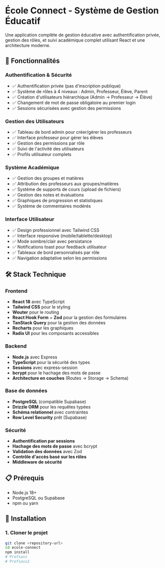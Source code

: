 # École Connect - Système de Gestion Éducatif

Une application complète de gestion éducative avec authentification privée, gestion des rôles, et suivi académique complet utilisant React et une architecture moderne.

## 🚀 Fonctionnalités

### Authentification & Sécurité
- ✅ Authentification privée (pas d'inscription publique)
- ✅ Système de rôles à 4 niveaux : Admin, Professeur, Élève, Parent
- ✅ Création d'utilisateurs hiérarchique (Admin → Professeur → Élève)
- ✅ Changement de mot de passe obligatoire au premier login
- ✅ Sessions sécurisées avec gestion des permissions

### Gestion des Utilisateurs
- ✅ Tableau de bord admin pour créer/gérer les professeurs
- ✅ Interface professeur pour gérer les élèves
- ✅ Gestion des permissions par rôle
- ✅ Suivi de l'activité des utilisateurs
- ✅ Profils utilisateur complets

### Système Académique
- ✅ Gestion des groupes et matières
- ✅ Attribution des professeurs aux groupes/matières
- ✅ Système de supports de cours (upload de fichiers)
- ✅ Gestion des notes et évaluations
- ✅ Graphiques de progression et statistiques
- ✅ Système de commentaires modérés

### Interface Utilisateur
- ✅ Design professionnel avec Tailwind CSS
- ✅ Interface responsive (mobile/tablette/desktop)
- ✅ Mode sombre/clair avec persistance
- ✅ Notifications toast pour feedback utilisateur
- ✅ Tableaux de bord personnalisés par rôle
- ✅ Navigation adaptative selon les permissions

## 🛠️ Stack Technique

### Frontend
- **React 18** avec TypeScript
- **Tailwind CSS** pour le styling
- **Wouter** pour le routing
- **React Hook Form** + **Zod** pour la gestion des formulaires
- **TanStack Query** pour la gestion des données
- **Recharts** pour les graphiques
- **Radix UI** pour les composants accessibles

### Backend
- **Node.js** avec Express
- **TypeScript** pour la sécurité des types
- **Sessions** avec express-session
- **bcrypt** pour le hachage des mots de passe
- **Architecture en couches** (Routes → Storage → Schema)

### Base de données
- **PostgreSQL** (compatible Supabase)
- **Drizzle ORM** pour les requêtes typées
- **Schéma relationnel** avec contraintes
- **Row Level Security** prêt (Supabase)

### Sécurité
- **Authentification par sessions**
- **Hachage des mots de passe** avec bcrypt
- **Validation des données** avec Zod
- **Contrôle d'accès basé sur les rôles**
- **Middleware de sécurité**

## 📋 Prérequis

- Node.js 18+ 
- PostgreSQL ou Supabase
- npm ou yarn

## 🔧 Installation

### 1. Cloner le projet
```bash
git clone <repository-url>
cd ecole-connect
npm install
# Profsass
# Profsass2
